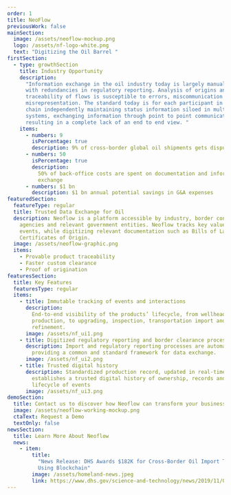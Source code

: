 ```yaml
---
order: 1
title: NeoFlow
previousWork: false
mainSection:
  image: /assets/neoflow-mockup.png
  logo: /assets/nf-logo-white.png
  text: "Digitizing the Oil Barrel "
firstSection:
  - type: growthSection
    title: Industry Opportunity
    description:
      "Information exchange in the oil industry today is largely manual,
      with redundancies in regulatory reporting. Analysis of origins and
      traceability of flows is susceptible to errors, miscommunication and
      misrepresentation. The standard today is for each participant in the value
      chain independently maintaining status information siloed in multiple
      systems, exchanging information through point to point communications,
      resulting in a complete lack of an end to end view. "
    items:
      - numbers: 9
        isPercentage: true
        description: 9% of cross-border global oil shipments gets disputed
      - numbers: 50
        isPercentage: true
        description:
          50% of back-office costs are spent on documentation and information
          exchange
      - numbers: $1 bn
        description: $1 bn annual potential savings in G&A expenses
featuredSection:
  featureType: regular
  title: Trusted Data Exchange for Oil
  description: Neoflow is a platform accessible by industry, border control
    agencies and relevant government entities. Neoflow tracks key value chain
    events, while digitizing relevant documentation such as Bills of Lading and
    Certificates of Origin.
  image: /assets/neoflow-graphic.png
  items:
    - Provable product traceability
    - Faster custom clearance
    - Proof of origination
featuresSection:
  title: Key Features
  featuresType: regular
  items:
    - title: Immutable tracking of events and interactions
      description:
        End-to-end visibility of the products’ lifecycle, from wellhead
        production, to upgrading, inspection, transportation import and
        refinement.
      image: /assets/nf_ui1.png
    - title: Digitized regulatory reporting and border clearance process
      description: Import and regulatory reporting processes are automated, by
        providing a common and standard framework for data exchange.
      image: /assets/nf_ui2.png
    - title: Trusted digital history
      description: Standardized production record, updated in real-time that
        establishes a trusted digital history of ownership, records and
        lifecycle of events
      image: /assets/nf_ui3.png
demoSection:
  title: Contact us to discover how Neoflow can transform your business
  image: /assets/neoflow-working-mockup.png
  ctaText: Request a Demo
  textOnly: false
newsSection:
  title: Learn More About Neoflow
  news:
    - item:
        title:
          "News Release: DHS Awards $182K for Cross-Border Oil Import Tracking
          Using Blockchain"
        image: /assets/homeland-news.jpeg
        link: https://www.dhs.gov/science-and-technology/news/2019/11/06/news-release-dhs-awards-182k-cross-border-oil-import-tracking
---
```

